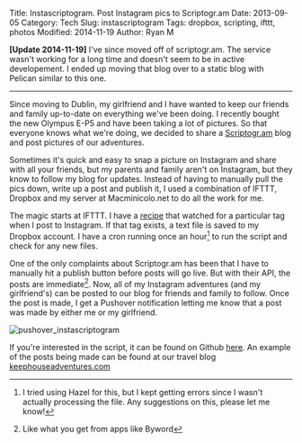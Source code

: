 Title: Instascriptogram. Post Instagram pics to Scriptogr.am
Date: 2013-09-05
Category: Tech
Slug: instascriptogram
Tags: dropbox, scripting, ifttt, photos
Modified: 2014-11-19
Author: Ryan M

**[Update 2014-11-19]**
I've since moved off of scriptogr.am. The service wasn't working for a long time and doesn't seem to be in active developement. I ended up moving that blog over to a static blog with Pelican similar to this one.

----
<!-- PELICAN_BEGIN_SUMMARY -->
Since moving to Dublin, my girlfriend and I have wanted to keep our friends and family up-to-date on everything we've been doing. I recently bought the new Olympus E-P5 and have been taking a lot of pictures. So that everyone knows what we're doing, we decided to share a [Scriptogr.am][scriptogram] blog and post pictures of our adventures. 
<!-- PELICAN_END_SUMMARY -->  

Sometimes it's quick and easy to snap a picture on Instagram and share with all your friends, but my parents and family aren't on Instagram, but they know to follow my blog for updates. Instead of having to manually pull the pics down, write up a post and publish it, I used a combination of IFTTT, Dropbox and my server at Macminicolo.net to do all the work for me.

The magic starts at IFTTT. I have a [recipe][recipe] that watched for a particular tag when I post to Instagram. If that tag exists, a text file is saved to my Dropbox account. I have a cron running once an hour[^1] to run the script and check for any new files.

One of the only complaints about Scriptogr.am has been that I have to manually hit a publish button before posts will go live. But with their API, the posts are immediate[^2]. Now, all of my Instagram adventures (and my girlfriend's) can be posted to our blog for friends and family to follow. Once the post is made, I get a Pushover notification letting me know that a post was made by either me or my girlfriend.

![pushover_instascriptogram]( {attach}pushover_instascriptogram.jpg )

If you're interested in the script, it can be found on Github [here][github]. An example of the posts being made can be found at our travel blog [keephouseadventures.com][blog]

[scriptogram]: http://www.scriptogr.am
[recipe]: https://ifttt.com/recipes/115652
[github]: https://github.com/rjames86/instascriptogram
[blog]: http://keephouseadventures.com/posts/2013/Sep/03_12_44/instagram-pic-for-tuesday-sep-03/

[^1]: I tried using Hazel for this, but I kept getting errors since I wasn't actually processing the file. Any suggestions on this, please let me know!  

[^2]: Like what you get from apps like Byword
